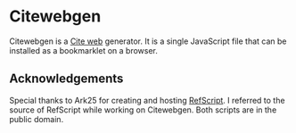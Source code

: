 # Citewebgen

Citewebgen is a [Cite web][cw] generator. It is a single JavaScript file that
can be installed as a bookmarklet on a browser.

## Acknowledgements

Special thanks to Ark25 for creating and hosting [RefScript][rs]. I referred to
the source of RefScript while working on Citewebgen. Both scripts are in the
public domain.

[rs]: https://en.wikipedia.org/wiki/User:Ark25/RefScript
[cw]: https://en.wikipedia.org/wiki/Template:Cite_web
